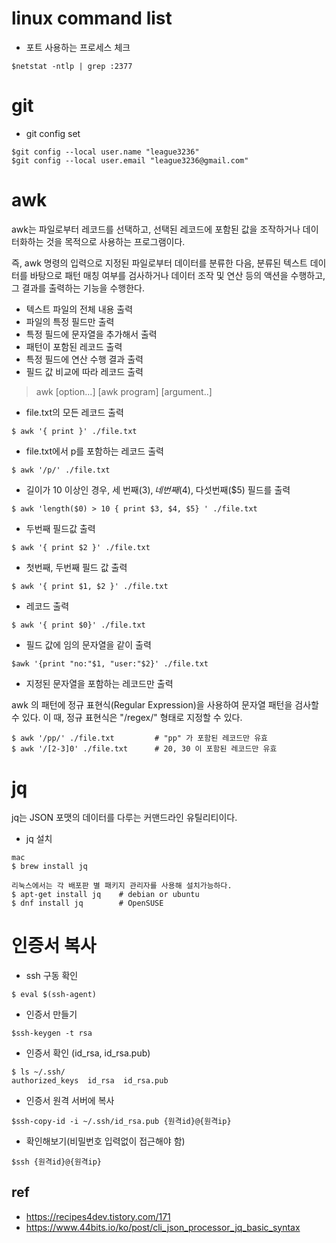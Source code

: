 # linux command list

- 포트 사용하는 프로세스 체크
```
$netstat -ntlp | grep :2377
```
# git

- git config set
```
$git config --local user.name "league3236"
$git config --local user.email "league3236@gmail.com"
```

# awk

awk는 파일로부터 레코드를 선택하고, 선택된 레코드에 포함된 값을 조작하거나 데이터화하는 것을 목적으로 사용하는 프로그램이다. 

즉, awk 명령의 입력으로 지정된 파일로부터 데이터를 분류한 다음, 분류된 텍스트 데이터를 바탕으로 패턴 매칭 여부를 검사하거나 데이터 조작 및 연산 등의 액션을 수행하고, 그 결과를 출력하는 기능을 수행한다.

- 텍스트 파일의 전체 내용 출력
- 파일의 특정 필드만 출력
- 특정 필드에 문자열을 추가해서 출력
- 패턴이 포함된 레코드 출력
- 특정 필드에 연산 수행 결과 출력
- 필드 값 비교에 따라 레코드 출력

>awk [option...] [awk program] [argument..]

- file.txt의 모든 레코드 출력
```
$ awk '{ print }' ./file.txt
```

- file.txt에서 p를 포함하는 레코드 출력
```
$ awk '/p/' ./file.txt
```

- 길이가 10 이상인 경우, 세 번째($3), 네번째($4), 다섯번째($5) 필드를 출력
```
$ awk 'length($0) > 10 { print $3, $4, $5} ' ./file.txt
```

- 두번째 필드값 출력
```
$ awk '{ print $2 }' ./file.txt
```

- 첫번째, 두번째 필드 값 출력
```
$ awk '{ print $1, $2 }' ./file.txt
```

- 레코드 출력
```
$ awk '{ print $0}' ./file.txt
```

- 필드 값에 임의 문자열을 같이 출력
```
$awk '{print "no:"$1, "user:"$2}' ./file.txt
```

- 지정된 문자열을 포함하는 레코드만 출력

awk 의 패턴에 정규 표현식(Regular Expression)을 사용하여 문자열 패턴을 검사할 수 있다. 이 때, 정규 표현식은 "/regex/" 형태로 지정할 수 있다.
```
$ awk '/pp/' ./file.txt         # "pp" 가 포함된 레코드만 유효
$ awk '/[2-3]0' ./file.txt      # 20, 30 이 포함된 레코드만 유효
```

# jq

jq는 JSON 포맷의 데이터를 다루는 커맨드라인 유틸리티이다.

- jq 설치
```
mac
$ brew install jq

리눅스에서는 각 배포판 별 패키지 관리자를 사용해 설치가능하다.
$ apt-get install jq    # debian or ubuntu
$ dnf install jq        # OpenSUSE
```

# 인증서 복사

- ssh 구동 확인
```
$ eval $(ssh-agent)
```

- 인증서 만들기
```
$ssh-keygen -t rsa
```

- 인증서 확인 (id_rsa, id_rsa.pub)
```
$ ls ~/.ssh/
authorized_keys  id_rsa  id_rsa.pub
```

- 인증서 원격 서버에 복사
```
$ssh-copy-id -i ~/.ssh/id_rsa.pub {원격id}@{원격ip}
```

- 확인해보기(비밀번호 입력없이 접근해야 함)
```
$ssh {원격id}@{원격ip}
```

## ref
- https://recipes4dev.tistory.com/171
- https://www.44bits.io/ko/post/cli_json_processor_jq_basic_syntax
